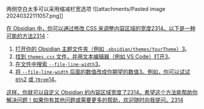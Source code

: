 
两侧空白太多可以采用缩减栏宽选项
![[attachments/Pasted image 20240322111057.png]]

[在 Obsidian 中，你可以通过修改 CSS 来调整内容区域的宽度](https://www.zhihu.com/question/571855946)[2](https://forum-zh.obsidian.md/t/topic/26536)[3](https://blog.csdn.net/m0_66238629/article/details/131143685)[1](https://www.zhihu.com/question/571855946)[4](https://forum-zh.obsidian.md/t/topic/19603)[。以下是一种可能的方法](https://www.zhihu.com/question/571855946)[2](https://forum-zh.obsidian.md/t/topic/26536)[3](https://blog.csdn.net/m0_66238629/article/details/131143685)[1](https://www.zhihu.com/question/571855946)[4](https://forum-zh.obsidian.md/t/topic/19603)：

1. [打开你的 Obsidian 主题文件夹（例如 `.obsidian/themes/YourTheme`）](https://www.zhihu.com/question/571855946)[3](https://blog.csdn.net/m0_66238629/article/details/131143685)。
2. [找到 `themes.css` 文件，并用文本编辑器（例如 VS Code）打开](https://www.zhihu.com/question/571855946)[3](https://blog.csdn.net/m0_66238629/article/details/131143685)。
3. [在文件中搜索 `--file-line-width`](https://www.zhihu.com/question/571855946)[3](https://blog.csdn.net/m0_66238629/article/details/131143685)。
4. [将 `--file-line-width` 后面的数值改成你期望的数值](https://blog.csdn.net/m0_66238629/article/details/131143685)[3](https://blog.csdn.net/m0_66238629/article/details/131143685)[。例如，你可以试试 `85%`](https://www.zhihu.com/question/571855946)[2](https://forum-zh.obsidian.md/t/topic/26536) [或 `70rem`](https://www.zhihu.com/question/571855946)[1](https://www.zhihu.com/question/571855946)[4](https://forum-zh.obsidian.md/t/topic/19603)。

[这样，你就可以自定义 Obsidian 的内容区域宽度了](https://forum-zh.obsidian.md/t/topic/26536)[2](https://forum-zh.obsidian.md/t/topic/26536)[3](https://blog.csdn.net/m0_66238629/article/details/131143685)[1](https://www.zhihu.com/question/571855946)[4](https://forum-zh.obsidian.md/t/topic/19603)[。希望这个方法能帮助你解决问题！如果你有其他问题或需要更多的帮助，欢迎随时向我提问。](https://forum-zh.obsidian.md/t/topic/26536)[2](https://forum-zh.obsidian.md/t/topic/26536)[3](https://blog.csdn.net/m0_66238629/article/details/131143685)[1](https://www.zhihu.com/question/571855946)[4](https://forum-zh.obsidian.md/t/topic/19603)

